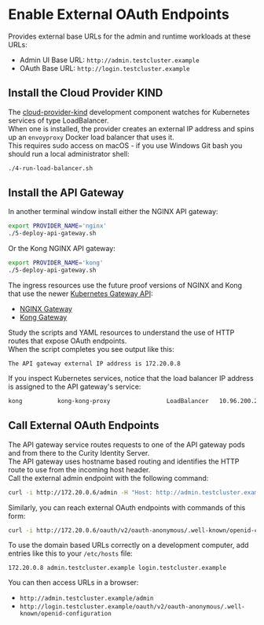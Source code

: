 # Enable External OAuth Endpoints

Provides external base URLs for the admin and runtime workloads at these URLs:

- Admin UI Base URL: `http://admin.testcluster.example`
- OAuth Base URL: `http://login.testcluster.example`

## Install the Cloud Provider KIND

The [cloud-provider-kind](https://github.com/kubernetes-sigs/cloud-provider-kind) development component watches for Kubernetes services of type LoadBalancer.\
When one is installed, the provider creates an external IP address and spins up an `envoyproxy` Docker load balancer that uses it.\
This requires sudo access on macOS - if you use Windows Git bash you should run a local administrator shell:

```bash
./4-run-load-balancer.sh
```

## Install the API Gateway

In another terminal window install either the NGINX API gateway:

```bash
export PROVIDER_NAME='nginx'
./5-deploy-api-gateway.sh
```

Or the Kong NGINX API gateway:

```bash
export PROVIDER_NAME='kong'
./5-deploy-api-gateway.sh
```

The ingress resources use the future proof versions of NGINX and Kong that use the newer [Kubernetes Gateway API](https://gateway-api.sigs.k8s.io/):

- [NGINX Gateway](https://docs.nginx.com/nginx-gateway-fabric/get-started/)
- [Kong Gateway](https://docs.konghq.com/gateway-operator/latest/get-started/kic/create-gateway/)

Study the scripts and YAML resources to understand the use of HTTP routes that expose OAuth endpoints.\
When the script completes you see output like this:

```text
The API gateway external IP address is 172.20.0.8
```

If you inspect Kubernetes services, notice that the load balancer IP address is assigned to the API gateway's service:

```bash
kong          kong-kong-proxy                LoadBalancer   10.96.200.210   172.20.0.6    80:32742/TCP,443:32181/TCP
```

## Call External OAuth Endpoints

The API gateway service routes requests to one of the API gateway pods and from there to the Curity Identity Server.\
The API gateway uses hostname based routing and identifies the HTTP route to use from the incoming host header.\
Call the external admin endpoint with the following command:

```bash
curl -i http://172.20.0.6/admin -H "Host: http://admin.testcluster.example"
```

Similarly, you can reach external OAuth endpoints with commands of this form:

```bash
curl -i http://172.20.0.6/oauth/v2/oauth-anonymous/.well-known/openid-configuration -H "Host: http://login.testcluster.example"
```

To use the domain based URLs correctly on a development computer, add entries like this to your `/etc/hosts` file:

```text
172.20.0.8 admin.testcluster.example login.testcluster.example
```

You can then access URLs in a browser:

- `http://admin.testcluster.example/admin`
- `http://login.testcluster.example/oauth/v2/oauth-anonymous/.well-known/openid-configuration`
